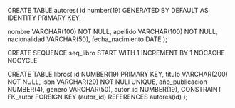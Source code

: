 CREATE TABLE autores(
id number(19) GENERATED BY DEFAULT AS IDENTITY PRIMARY KEY,

nombre VARCHAR(100) NOT NULL,
apellido VARCHAR(100) NOT NULL,
nacionalidad VARCHAR(50),
fecha_nacimiento DATE
);


CREATE SEQUENCE seq_libro
START WITH 1
INCREMENT BY 1 
NOCACHE
NOCYCLE


CREATE TABLE libros(
id NUMBER(19) PRIMARY KEY,
titulo VARCHAR(200) NOT NULL,
isbn VARCHAR(20) NOT NULl UNIQUE,
año_publicacion NUMBER(4),
genero VARCHAR(50),
autor_id NUMBER(19),
CONSTRAINT FK_autor FOREIGN KEY (autor_id) REFERENCES autores(id)
);
